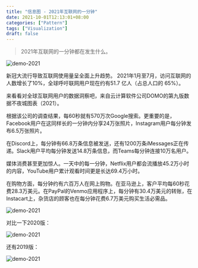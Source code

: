 ```yaml
---
title: "信息图 - 2021年互联网的一分钟"
date: 2021-10-01T12:13:01+08:00
categories: ["Pattern"]
tags: ["Visualization"]
draft: false
---
```


> 2021年互联网的一分钟都在发生什么。

![demo-2021](/images/posts/2021-10-01-domo-info-2021.png)

新冠大流行导致互联网使用量呈全面上升趋势。 2021年1月至7月，访问互联网的人数增长了10%，全球呼吁联网用户现在约有51.7 亿人（占总人口的 65%）。

来看看对全球互联网用户的数据洞察吧，来自云计算软件公司DOMO的第九版数据不夜城图表（2021）。

根据该公司的调查结果，每60秒就有570万次Google搜索。更重要的是，Facebook用户在这同样长的一分钟内分享24万张照片，Instagram用户每分钟发布6.5万张照片。

在Discord上，每分钟有66.8万条信息被发送，还有1200万条iMessages正在传递。Slack用户平均每分钟发送14.8万条信息，而Teams每分钟连接10万名用户。

媒体消费甚至更加惊人。一天中的每一分钟，Netflix用户都会流播放45.2万小时的内容，YouTube用户累计观看时间更是长达69.4万小时。

在购物方面，每分钟约有六百万人在网上购物。在亚马逊上，客户平均每60秒花费28.3万美元。在PayPal的Venmo应用程序上，每分钟有30.4万美元的转账，在Instacart上，杂货店的顾客也在每分钟花费6.7万美元购买生活必需品。

![demo-2021](/images/posts/2021-10-01-domo-info-9.png)

对比一下2020版：

![demo-2021](/images/posts/2021-10-01-domo-info-8.png)

还有2019版：

![demo-2021](/images/posts/2021-10-01-domo-info-7.png)